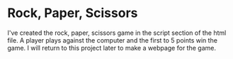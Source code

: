 # Rock, Paper, Scissors

I've created the rock, paper, scissors game in the script section of the html file. A player plays against the computer and the first to 5 points win the game. I will return to this project later to make a webpage for the game.
